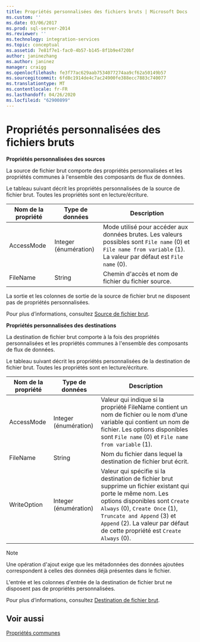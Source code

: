 ```yaml
---
title: Propriétés personnalisées des fichiers bruts | Microsoft Docs
ms.custom: ''
ms.date: 03/06/2017
ms.prod: sql-server-2014
ms.reviewer: ''
ms.technology: integration-services
ms.topic: conceptual
ms.assetid: 7e81f7e1-fac0-4b57-b145-8f1b9e4720bf
author: janinezhang
ms.author: janinez
manager: craigg
ms.openlocfilehash: fe3f77ac629aab7534077274aa9cf62a50149b57
ms.sourcegitcommit: 6fd8c1914de4c7ac24900fe388ecc7883c740077
ms.translationtype: MT
ms.contentlocale: fr-FR
ms.lasthandoff: 04/26/2020
ms.locfileid: "62900899"
---
```

# <a name="raw-file-custom-properties"></a>Propriétés personnalisées des fichiers bruts
  **Propriétés personnalisées des sources**  
  
 La source de fichier brut comporte des propriétés personnalisées et les propriétés communes à l'ensemble des composants de flux de données.  
  
 Le tableau suivant décrit les propriétés personnalisées de la source de fichier brut. Toutes les propriétés sont en lecture/écriture.  
  
|Nom de la propriété|Type de données|Description|  
|-------------------|---------------|-----------------|  
|AccessMode|Integer (énumération)|Mode utilisé pour accéder aux données brutes. Les valeurs possibles sont `File name` (0) et `File name from variable` (1). La valeur par défaut est `File name` (0).|  
|FileName|String|Chemin d'accès et nom de fichier du fichier source.|  
  
 La sortie et les colonnes de sortie de la source de fichier brut ne disposent pas de propriétés personnalisées.  
  
 Pour plus d’informations, consultez [Source de fichier brut](raw-file-source.md).  
  
 **Propriétés personnalisées des destinations**  
  
 La destination de fichier brut comporte à la fois des propriétés personnalisées et les propriétés communes à l'ensemble des composants de flux de données.  
  
 Le tableau suivant décrit les propriétés personnalisées de la destination de fichier brut. Toutes les propriétés sont en lecture/écriture.  
  
|Nom de la propriété|Type de données|Description|  
|-------------------|---------------|-----------------|  
|AccessMode|Integer (énumération)|Valeur qui indique si la propriété FileName contient un nom de fichier ou le nom d’une variable qui contient un nom de fichier. Les options disponibles sont `File name` (0) et `File name from variable` (1).|  
|FileName|String|Nom du fichier dans lequel la destination de fichier brut écrit.|  
|WriteOption|Integer (énumération)|Valeur qui spécifie si la destination de fichier brut supprime un fichier existant qui porte le même nom. Les options disponibles sont `Create Always` (0), `Create Once` (1), `Truncate and Append` (3) et `Append` (2). La valeur par défaut de cette propriété est `Create Always` (0).|  
  
> [!NOTE]  
>  Une opération d'ajout exige que les métadonnées des données ajoutées correspondent à celles des données déjà présentes dans le fichier.  
  
 L'entrée et les colonnes d'entrée de la destination de fichier brut ne disposent pas de propriétés personnalisées.  
  
 Pour plus d’informations, consultez [Destination de fichier brut](raw-file-destination.md).  
  
## <a name="see-also"></a>Voir aussi  
 [Propriétés communes](../common-properties.md)  
  
  
